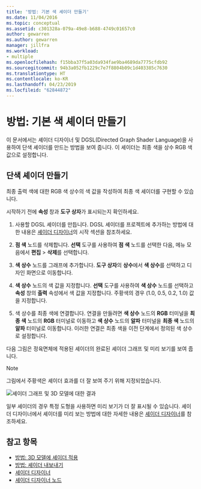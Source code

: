 ```yaml
---
title: '방법: 기본 색 셰이더 만들기'
ms.date: 11/04/2016
ms.topic: conceptual
ms.assetid: c301328a-079a-49e8-b688-4749c01657c0
author: gewarren
ms.author: gewarren
manager: jillfra
ms.workload:
- multiple
ms.openlocfilehash: f15bba37f5a03da934fae9ba4689da7775cfdb92
ms.sourcegitcommit: 94b3a052fb1229c7e7f8804b09c1d403385c7630
ms.translationtype: HT
ms.contentlocale: ko-KR
ms.lasthandoff: 04/23/2019
ms.locfileid: "62844872"
---
```

# <a name="how-to-create-a-basic-color-shader"></a>방법: 기본 색 셰이더 만들기

이 문서에서는 셰이더 디자이너 및 DGSL(Directed Graph Shader Language)을 사용하여 단색 셰이더를 만드는 방법을 보여 줍니다. 이 셰이더는 최종 색을 상수 RGB 색 값으로 설정합니다.

## <a name="create-a-flat-color-shader"></a>단색 셰이더 만들기

최종 출력 색에 대한 RGB 색 상수의 색 값을 작성하여 최종 색 셰이더를 구현할 수 있습니다.

시작하기 전에 **속성** 창과 **도구 상자**가 표시되는지 확인하세요.

1. 사용할 DGSL 셰이더를 만듭니다. DGSL 셰이더를 프로젝트에 추가하는 방법에 대한 내용은 [셰이더 디자이너](../designers/shader-designer.md)의 시작 섹션을 참조하세요.

2. **점 색** 노드를 삭제합니다. **선택** 도구를 사용하여 **점 색** 노드를 선택한 다음, 메뉴 모음에서 **편집** > **삭제**를 선택합니다.

3. **색 상수** 노드를 그래프에 추가합니다. **도구 상자**의 **상수**에서 **색 상수**를 선택하고 디자인 화면으로 이동합니다.

4. **색 상수** 노드의 색 값을 지정합니다. **선택** 도구를 사용하여 **색 상수** 노드를 선택하고 **속성** 창의 **출력** 속성에서 색 값을 지정합니다. 주황색의 경우 (1.0, 0.5, 0.2, 1.0) 값을 지정합니다.

5. 색 상수를 최종 색에 연결합니다. 연결을 만들려면 **색 상수** 노드의 **RGB** 터미널을 **최종 색** 노드의 **RGB** 터미널로 이동하고 **색 상수** 노드의 **알파** 터미널을 **최종 색** 노드의 **알파** 터미널로 이동합니다. 이러한 연결은 최종 색을 이전 단계에서 정의된 색 상수로 설정합니다.

다음 그림은 정육면체에 적용된 셰이더의 완료된 셰이더 그래프 및 미리 보기를 보여 줍니다.

> [!NOTE]
> 그림에서 주황색은 셰이더 효과를 더 잘 보여 주기 위해 지정되었습니다.

![셰이더 그래프 및 3D 모델에 대한 결과](../designers/media/digit-flat-color-effect.png)

일부 셰이더의 경우 특정 도형을 사용하면 미리 보기가 더 잘 표시될 수 있습니다. 셰이더 디자이너에서 셰이더를 미리 보는 방법에 대한 자세한 내용은 [셰이더 디자이너](../designers/shader-designer.md)를 참조하세요.

## <a name="see-also"></a>참고 항목

- [방법: 3D 모델에 셰이더 적용](../designers/how-to-apply-a-shader-to-a-3-d-model.md)
- [방법: 셰이더 내보내기](../designers/how-to-export-a-shader.md)
- [셰이더 디자이너](../designers/shader-designer.md)
- [셰이더 디자이너 노드](../designers/shader-designer-nodes.md)